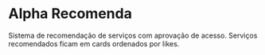 # Alpha Recomenda

Sistema de recomendação de serviços com aprovação de acesso. Serviços recomendados ficam em cards ordenados por likes.
